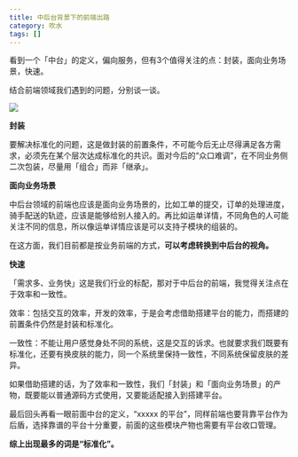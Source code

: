 ```yaml
---
title: 中后台背景下的前端出路
category: 吹水
tags: []
---
```


看到一个「中台」的定义，偏向服务，但有3个值得关注的点：封装，面向业务场景，快速。

结合前端领域我们遇到的问题，分别谈一谈。

<!-- more -->

<img src="/images/captures/20200117_platform_def.jpg">

**封装**

要解决标准化的问题，这是做封装的前置条件，不可能今后无止尽得满足各方需求，必须先在某个层次达成标准化的共识。面对今后的“众口难调”，在不同业务侧二次包装，尽量用「组合」而非「继承」。



**面向业务场景**

中后台领域的前端也应该是面向业务场景的，比如工单的提交，订单的处理进度，骑手配送的轨迹，应该是能够给别人接入的。再比如运单详情，不同角色的人可能关注不同的信息，所以像运单详情应该是可以支持子模块的组装的。

在这方面，我们目前都是按业务前端的方式，**可以考虑转换到中后台的视角。**



**快速**

「需求多、业务快」这是我们行业的标配，那对于中后台的前端，我觉得关注点在于效率和一致性。

效率：包括交互的效率，开发的效率，于是会考虑借助搭建平台的能力，而搭建的前置条件仍然是封装和标准化。

一致性：不能让用户感觉身处不同的系统，这是交互的诉求。也就要求我们既要有标准化，还要有换皮肤的能力，同一个系统里保持一致性，不同系统保留皮肤的差异。



如果借助搭建的话，为了效率和一致性，我们「封装」和「面向业务场景」的产物，既要能以普通源码方式使用，又要能适配接入到搭建平台。



最后回头再看一眼前面中台的定义，“xxxxx 的平台”，同样前端也要背靠平台作为后盾，选择靠谱的平台十分重要，前面的这些模块产物也需要有平台收口管理。



**综上出现最多的词是“标准化”。**

